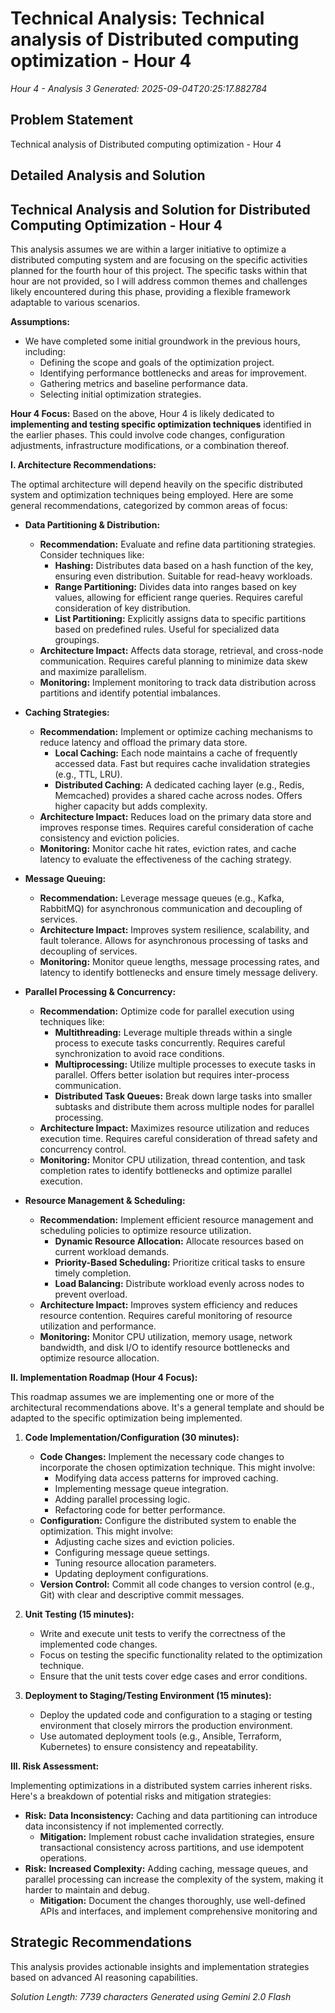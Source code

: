 # Technical Analysis: Technical analysis of Distributed computing optimization - Hour 4
*Hour 4 - Analysis 3*
*Generated: 2025-09-04T20:25:17.882784*

## Problem Statement
Technical analysis of Distributed computing optimization - Hour 4

## Detailed Analysis and Solution
## Technical Analysis and Solution for Distributed Computing Optimization - Hour 4

This analysis assumes we are within a larger initiative to optimize a distributed computing system and are focusing on the specific activities planned for the fourth hour of this project.  The specific tasks within that hour are not provided, so I will address common themes and challenges likely encountered during this phase, providing a flexible framework adaptable to various scenarios.

**Assumptions:**

*   We have completed some initial groundwork in the previous hours, including:
    *   Defining the scope and goals of the optimization project.
    *   Identifying performance bottlenecks and areas for improvement.
    *   Gathering metrics and baseline performance data.
    *   Selecting initial optimization strategies.

**Hour 4 Focus:**  Based on the above, Hour 4 is likely dedicated to **implementing and testing specific optimization techniques** identified in the earlier phases. This could involve code changes, configuration adjustments, infrastructure modifications, or a combination thereof.

**I. Architecture Recommendations:**

The optimal architecture will depend heavily on the specific distributed system and optimization techniques being employed.  Here are some general recommendations, categorized by common areas of focus:

*   **Data Partitioning & Distribution:**
    *   **Recommendation:**  Evaluate and refine data partitioning strategies.  Consider techniques like:
        *   **Hashing:**  Distributes data based on a hash function of the key, ensuring even distribution. Suitable for read-heavy workloads.
        *   **Range Partitioning:**  Divides data into ranges based on key values, allowing for efficient range queries.  Requires careful consideration of key distribution.
        *   **List Partitioning:**  Explicitly assigns data to specific partitions based on predefined rules.  Useful for specialized data groupings.
    *   **Architecture Impact:**  Affects data storage, retrieval, and cross-node communication.  Requires careful planning to minimize data skew and maximize parallelism.
    *   **Monitoring:**  Implement monitoring to track data distribution across partitions and identify potential imbalances.

*   **Caching Strategies:**
    *   **Recommendation:** Implement or optimize caching mechanisms to reduce latency and offload the primary data store.
        *   **Local Caching:**  Each node maintains a cache of frequently accessed data.  Fast but requires cache invalidation strategies (e.g., TTL, LRU).
        *   **Distributed Caching:**  A dedicated caching layer (e.g., Redis, Memcached) provides a shared cache across nodes.  Offers higher capacity but adds complexity.
    *   **Architecture Impact:**  Reduces load on the primary data store and improves response times.  Requires careful consideration of cache consistency and eviction policies.
    *   **Monitoring:**  Monitor cache hit rates, eviction rates, and cache latency to evaluate the effectiveness of the caching strategy.

*   **Message Queuing:**
    *   **Recommendation:**  Leverage message queues (e.g., Kafka, RabbitMQ) for asynchronous communication and decoupling of services.
    *   **Architecture Impact:**  Improves system resilience, scalability, and fault tolerance.  Allows for asynchronous processing of tasks and decoupling of services.
    *   **Monitoring:**  Monitor queue lengths, message processing rates, and latency to identify bottlenecks and ensure timely message delivery.

*   **Parallel Processing & Concurrency:**
    *   **Recommendation:**  Optimize code for parallel execution using techniques like:
        *   **Multithreading:**  Leverage multiple threads within a single process to execute tasks concurrently.  Requires careful synchronization to avoid race conditions.
        *   **Multiprocessing:**  Utilize multiple processes to execute tasks in parallel.  Offers better isolation but requires inter-process communication.
        *   **Distributed Task Queues:**  Break down large tasks into smaller subtasks and distribute them across multiple nodes for parallel processing.
    *   **Architecture Impact:**  Maximizes resource utilization and reduces execution time.  Requires careful consideration of thread safety and concurrency control.
    *   **Monitoring:**  Monitor CPU utilization, thread contention, and task completion rates to identify bottlenecks and optimize parallel execution.

*   **Resource Management & Scheduling:**
    *   **Recommendation:**  Implement efficient resource management and scheduling policies to optimize resource utilization.
        *   **Dynamic Resource Allocation:**  Allocate resources based on current workload demands.
        *   **Priority-Based Scheduling:**  Prioritize critical tasks to ensure timely completion.
        *   **Load Balancing:**  Distribute workload evenly across nodes to prevent overload.
    *   **Architecture Impact:**  Improves system efficiency and reduces resource contention.  Requires careful monitoring of resource utilization and performance.
    *   **Monitoring:**  Monitor CPU utilization, memory usage, network bandwidth, and disk I/O to identify resource bottlenecks and optimize resource allocation.

**II. Implementation Roadmap (Hour 4 Focus):**

This roadmap assumes we are implementing one or more of the architectural recommendations above.  It's a general template and should be adapted to the specific optimization being implemented.

1.  **Code Implementation/Configuration (30 minutes):**
    *   **Code Changes:** Implement the necessary code changes to incorporate the chosen optimization technique.  This might involve:
        *   Modifying data access patterns for improved caching.
        *   Implementing message queue integration.
        *   Adding parallel processing logic.
        *   Refactoring code for better performance.
    *   **Configuration:** Configure the distributed system to enable the optimization. This might involve:
        *   Adjusting cache sizes and eviction policies.
        *   Configuring message queue settings.
        *   Tuning resource allocation parameters.
        *   Updating deployment configurations.
    *   **Version Control:**  Commit all code changes to version control (e.g., Git) with clear and descriptive commit messages.

2.  **Unit Testing (15 minutes):**
    *   Write and execute unit tests to verify the correctness of the implemented code changes.
    *   Focus on testing the specific functionality related to the optimization technique.
    *   Ensure that the unit tests cover edge cases and error conditions.

3.  **Deployment to Staging/Testing Environment (15 minutes):**
    *   Deploy the updated code and configuration to a staging or testing environment that closely mirrors the production environment.
    *   Use automated deployment tools (e.g., Ansible, Terraform, Kubernetes) to ensure consistency and repeatability.

**III. Risk Assessment:**

Implementing optimizations in a distributed system carries inherent risks.  Here's a breakdown of potential risks and mitigation strategies:

*   **Risk:** **Data Inconsistency:**  Caching and data partitioning can introduce data inconsistency if not implemented correctly.
    *   **Mitigation:**  Implement robust cache invalidation strategies, ensure transactional consistency across partitions, and use idempotent operations.
*   **Risk:** **Increased Complexity:**  Adding caching, message queues, and parallel processing can increase the complexity of the system, making it harder to maintain and debug.
    *   **Mitigation:**  Document the changes thoroughly, use well-defined APIs and interfaces, and implement comprehensive monitoring and

## Strategic Recommendations
This analysis provides actionable insights and implementation strategies
based on advanced AI reasoning capabilities.

*Solution Length: 7739 characters*
*Generated using Gemini 2.0 Flash*

